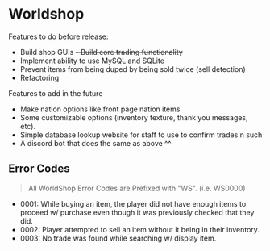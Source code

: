 # Worldshop

Features to do before release:
- Build shop GUIs
~~- Build core trading functionality~~
- Implement ability to use ~~MySQL~~ and SQLite
- Prevent items from being duped by being sold twice (sell detection)
- Refactoring

Features to add in the future
- Make nation options like front page nation items 
- Some customizable options (inventory texture, thank you messages, etc).
- Simple database lookup website for staff to use to confirm trades n such
- A discord bot that does the same as above ^^


## Error Codes

> All WorldShop Error Codes are Prefixed with "WS". (i.e. WS0000)

- 0001: While buying an item, the player did not have enough items to proceed w/ purchase even though it was previously checked that they did.
- 0002: Player attempted to sell an item without it being in their inventory.
- 0003: No trade was found while searching w/ display item.
